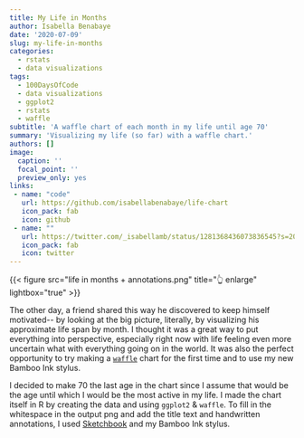 ```yaml
---
title: My Life in Months
author: Isabella Benabaye
date: '2020-07-09'
slug: my-life-in-months
categories:
  - rstats
  - data visualizations
tags:
  - 100DaysOfCode
  - data visualizations
  - ggplot2
  - rstats
  - waffle
subtitle: 'A waffle chart of each month in my life until age 70'
summary: 'Visualizing my life (so far) with a waffle chart.'
authors: []
image:
  caption: ''
  focal_point: ''
  preview_only: yes
links:
 - name: "code"
   url: https://github.com/isabellabenabaye/life-chart
   icon_pack: fab
   icon: github
 - name: ""
   url: https://twitter.com/_isabellamb/status/1281368436073836545?s=20
   icon_pack: fab
   icon: twitter
---
```

{{< figure src="life in months + annotations.png" title="👆 enlarge" lightbox="true" >}}

The other day, a friend shared this way he discovered to keep himself motivated-- by looking at the big picture, literally, by visualizing his approximate life span by month. I thought it was a great way to put everything into perspective, especially right now with life feeling even more uncertain what with everything going on in the world. It was also the perfect opportunity to try making a [`waffle`](https://github.com/hrbrmstr/waffle) chart for the first time and to use my new Bamboo Ink stylus. 

I decided to make 70 the last age in the chart since I assume that would be the age until which I would be the most active in my life. I made the chart itself in R by creating the data and using `ggplot2` & `waffle`. To fill in the whitespace in the output png and add the title text and handwritten annotations, I used [Sketchbook](https://sketchbook.com) and my Bamboo Ink stylus.